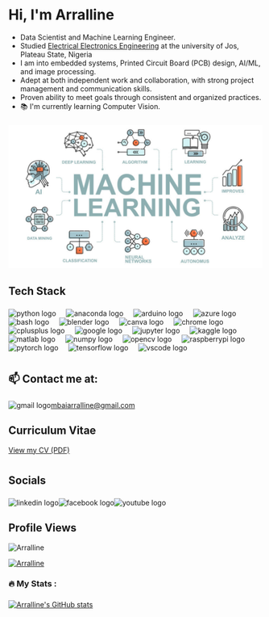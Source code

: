 <!--
<div align="center">
  <img height="150" src="https://media.giphy.com/media/M9gbBd9nbDrOTu1Mqx/giphy.gif"  />
</div>

###
<h3 align="left">👩‍💻  About Me</h3>

###
-->

<h1 align="left">Hi, I'm Arralline</h1>

- Data Scientist and Machine Learning Engineer. <br>
- Studied [Electrical Electronics Engineering](https://drive.google.com/file/d/1du6MBiUfXiGqrcjq09ciYBDHxNQPfEoh/view?usp=sharing) at the university of Jos, Plateau State, Nigeria<br/>
- I am into embedded systems, Printed Circuit Board (PCB) design, AI/ML, and image processing. <br>
- Adept at both independent work and collaboration, with strong project management and communication skills.<br>
- Proven ability to meet goals through consistent and organized practices.<br>
- 📚 I'm currently learning Computer Vision. <br/>
###
<p align="center"><img src="Machine_Learning.png?raw=true" alt="earthml Logo"></p>

###

<h2 align="left">Tech Stack</h2>

###
<!--
<img align="right" height="150" src="https://i.imgflip.com/65efzo.gif"  />
-->
###

<div align="left">
  <img src="https://cdn.jsdelivr.net/gh/devicons/devicon/icons/python/python-original.svg" height="30" alt="python logo"  />
  <img width="12" />
  <img src="https://cdn.jsdelivr.net/gh/devicons/devicon/icons/anaconda/anaconda-original.svg" height="30" alt="anaconda logo"  />
  <img width="12" />
  <img src="https://cdn.jsdelivr.net/gh/devicons/devicon/icons/arduino/arduino-original.svg" height="30" alt="arduino logo"  />
  <img width="12" />
  <img src="https://cdn.jsdelivr.net/gh/devicons/devicon/icons/azure/azure-original.svg" height="30" alt="azure logo"  />
  <img width="12" />
  <img src="https://cdn.jsdelivr.net/gh/devicons/devicon/icons/bash/bash-original.svg" height="30" alt="bash logo"  />
  <img width="12" />
  <img src="https://cdn.jsdelivr.net/gh/devicons/devicon/icons/blender/blender-original.svg" height="30" alt="blender logo"  />
  <img width="12" />
  <img src="https://cdn.jsdelivr.net/gh/devicons/devicon/icons/canva/canva-original.svg" height="30" alt="canva logo"  />
  <img width="12" />
  <img src="https://cdn.jsdelivr.net/gh/devicons/devicon/icons/chrome/chrome-original.svg" height="30" alt="chrome logo"  />
  <img width="12" />
  <img src="https://cdn.jsdelivr.net/gh/devicons/devicon/icons/cplusplus/cplusplus-original.svg" height="30" alt="cplusplus logo"  />
  <img width="12" />
  <img src="https://cdn.jsdelivr.net/gh/devicons/devicon/icons/google/google-original.svg" height="30" alt="google logo"  />
  <img width="12" />
  <img src="https://cdn.jsdelivr.net/gh/devicons/devicon/icons/jupyter/jupyter-original.svg" height="30" alt="jupyter logo"  />
  <img width="12" />
  <img src="https://cdn.jsdelivr.net/gh/devicons/devicon/icons/kaggle/kaggle-original.svg" height="30" alt="kaggle logo"  />
  <img width="12" />
  <img src="https://cdn.jsdelivr.net/gh/devicons/devicon/icons/matlab/matlab-original.svg" height="30" alt="matlab logo"  />
  <img width="12" />
  <img src="https://cdn.jsdelivr.net/gh/devicons/devicon/icons/numpy/numpy-original.svg" height="30" alt="numpy logo"  />
  <img width="12" />
  <img src="https://cdn.jsdelivr.net/gh/devicons/devicon/icons/opencv/opencv-original.svg" height="30" alt="opencv logo"  />
  <img width="12" />
  <img src="https://cdn.jsdelivr.net/gh/devicons/devicon/icons/raspberrypi/raspberrypi-original.svg" height="30" alt="raspberrypi logo"  />
  <img width="12" />
  <img src="https://cdn.jsdelivr.net/gh/devicons/devicon/icons/pytorch/pytorch-original.svg" height="30" alt="pytorch logo"  />
  <img width="12" />
  <img src="https://cdn.jsdelivr.net/gh/devicons/devicon/icons/tensorflow/tensorflow-original.svg" height="30" alt="tensorflow logo"  />
  <img width="12" />
  <img src="https://cdn.jsdelivr.net/gh/devicons/devicon/icons/vscode/vscode-original.svg" height="30" alt="vscode logo"  />
</div>


#

 <h2 align="left">📫 Contact me at:</h2>
 
 ###
<a href="mailto:mbaiarralline@gmail.com">
    <img align="left" src="https://img.shields.io/static/v1?message=Gmail&logo=gmail&label=&color=D14836&logoColor=white&labelColor=&style=for-the-badge" height="35" alt="gmail logo" /> mbaiarralline@gmail.com
</a> <br/>

<section id="cv">
  <h2>Curriculum Vitae</h2>
  <p><a href="https://drive.google.com/file/d/1QLh7x00-W1mGE3Bm2bGSSbuQ9kDXQC9C/view?usp=sharing" target="_blank" rel="noopener">View my CV (PDF)</a></p>
</section>


#
<h2 align="left">Socials</h2>

###

<div align="left">

<a href="https://www.linkedin.com/in/mbai-arralline-mnieee-7ba551196/">
    <img align="left" src="https://img.shields.io/static/v1?message=LinkedIn&logo=linkedin&label=&color=0077B5&logoColor=white&labelColor=&style=for-the-badge" height="35" alt="linkedin logo" />
  </a>
  
<a href="https://www.facebook.com/arralline.mbai?mibextid=ZbWKwL">
    <img align="left" src="https://img.shields.io/static/v1?message=Facebook&logo=facebook&label=&color=1877F2&logoColor=white&labelColor=&style=for-the-badge" height="35" alt="facebook logo" />
  </a>

<a href="https://youtube.com/@arrallinembai6173?si=JdbO6iFsZKIpqQjf">
    <img align="left" src="https://img.shields.io/static/v1?message=Youtube&logo=youtube&label=&color=FF0000&logoColor=white&labelColor=&style=for-the-badge" height="35" alt="youtube logo" />
  </a> <br/>

<!--
  <img src="https://img.shields.io/static/v1?message=Instagram&logo=instagram&label=&color=E4405F&logoColor=white&labelColor=&style=for-the-badge" height="35" alt="instagram logo"  />
  <img src="https://img.shields.io/static/v1?message=Discord&logo=discord&label=&color=7289DA&logoColor=white&labelColor=&style=for-the-badge" height="35" alt="discord logo"  />
  <img src="https://img.shields.io/static/v1?message=Telegram&logo=telegram&label=&color=2CA5E0&logoColor=white&labelColor=&style=for-the-badge" height="35" alt="telegram logo"  />
  <img src="https://img.shields.io/static/v1?message=Whatsapp&logo=whatsapp&label=&color=25D366&logoColor=white&labelColor=&style=for-the-badge" height="35" alt="whatsapp logo"  />
  -->
</div>

##
<div align="left">

<h2>Profile Views</h2><p align="left"> <img src="https://profile-counter.glitch.me/Arralline/count.svg" alt="Arralline" /> </p>

<p align="left"> <a href="https://github.com/ryo-ma/github-profile-trophy"><img src="https://github-profile-trophy.vercel.app/?username=Arralline" alt="Arralline" /></a> </p>
<div align="left">
  </div>
  <h3 align="left">🔥   My Stats :</h3>
</div>

###

<!-- Github stats from https://github.com/anuraghazra/github-readme-stats -->
[![Arralline's GitHub stats](https://github-readme-stats.vercel.app/api?username=Arralline&show_icons=true&theme=radical&hide_rank=false)](https://github.com/Arralline/github-readme-stats)

<!-- ## Most used language
[![Top Langs](https://github-readme-stats.vercel.app/api/top-langs/?username=Arralline)](https://github.com/Arralline/github-readme-stats)
-->

<!--
#
<h2 align="left">📫 Send me a Message</h2>


###

<a href="mailto:mbaiarralline@gmail.com">
  <img align="left" src="https://img.shields.io/static/v1?message=Gmail&logo=gmail&label=&color=EA4335&logoColor=white&labelColor=&style=for-the-badge" height="35" alt="gmail logo" /> mbaiarralline@gmail.com
</a>


#

<div align="left">
<form action="https://formspree.io/f/xnnbgagj" method="POST">
  <label>
    Your name:
    <input type="text" name="name" required>
  </label>
  <label>
    Your email:
    <input type="email" name="email" required>
  </label>
  <label>
    Subject:
    <input type="text" name="_subject" required>
  </label>
  <label>
    Your message:
    <textarea name="message" required></textarea>
  </label>
  <button type="submit">Send</button>
</form>

</div>
-->
